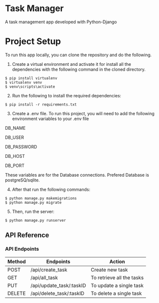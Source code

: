 
# Task Manager

A task management app developed with Python-Django

# Project Setup
To run this app locally, you can clone the repository and do the following.

1. Create a virtual environment and activate it for install all the dependencies with the following command in the cloned directory.

```console
$ pip install virtualenv
$ virtualenv venv
$ venv\scripts\activate
```

2. Run the following to install the required dependencies:

```console
$ pip install -r requirements.txt
```

3. Create a .env file. To run this project, you will need to add the following environment variables to your .env file

  DB_NAME
  
  DB_USER
  
  DB_PASSWORD
  
  DB_HOST
  
  DB_PORT

These variables are for the Database connections. Prefered Database is postgreSQ/sqlite.


4. After that run the following commands:

```console
$ python manage.py makemigrations
$ python manage.py migrate
```

5. Then, run the server:

```console
$ python manage.py runserver
```




## API Reference

### API Endpoints

| Method | Endpoints | Action |
| --- | --- | --- |
| POST | /api/create_task | Create new task |
| GET | /api/all_task | To retrieve all the tasks |
| PUT | /api/update_task/:taskID | To update a single task |
| DELETE | /api/delete_task/:taskID | To delete a single task |

